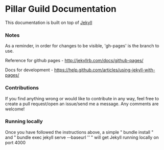 # Pillar Guild Documentation 

This documentation is built on top of [Jekyll](http://jekyllrb.com/)

### Notes

As a reminder, in order for changes to be visible, 'gh-pages' is the branch to use.

Reference for github pages - http://jekyllrb.com/docs/github-pages/

Docs for development - https://help.github.com/articles/using-jekyll-with-pages/

### Contributions

If you find anything wrong or would like to contribute in any way, feel free to create a pull request/open an issue/send me a message.  Any comments are welcome!

### Running locally

Once you have followed the instructions above, a simple " bundle install " and  " bundle exec jekyll serve --baseurl '' " will get Jekyll running locally on port 4000

